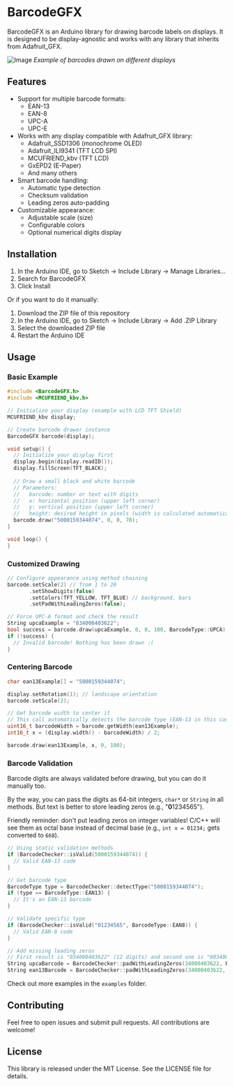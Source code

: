 # BarcodeGFX

BarcodeGFX is an Arduino library for drawing barcode labels on displays. It is designed to be display-agnostic and works with any library that inherits from Adafruit_GFX.

![Image](https://github.com/user-attachments/assets/a41831ba-21a0-415d-a249-0d6c5ac12af6)
*Example of barcodes drawn on different displays*

## Features
- Support for multiple barcode formats:
  - EAN-13
  - EAN-8
  - UPC-A
  - UPC-E
- Works with any display compatible with Adafruit_GFX library:
  - Adafruit_SSD1306 (monochrome OLED)
  - Adafruit_ILI9341 (TFT LCD SPI)
  - MCUFRIEND_kbv (TFT LCD)
  - GxEPD2 (E-Paper)
  - And many others
- Smart barcode handling:
  - Automatic type detection
  - Checksum validation
  - Leading zeros auto-padding
- Customizable appearance:
  - Adjustable scale (size)
  - Configurable colors
  - Optional numerical digits display

## Installation

1. In the Arduino IDE, go to Sketch -> Include Library -> Manage Libraries...
2. Search for BarcodeGFX
3. Click Install

Or if you want to do it manually:

1. Download the ZIP file of this repository
2. In the Arduino IDE, go to Sketch -> Include Library -> Add .ZIP Library
3. Select the downloaded ZIP file
4. Restart the Arduino IDE

## Usage

### Basic Example
```cpp
#include <BarcodeGFX.h>
#include <MCUFRIEND_kbv.h>

// Initialize your display (example with LCD TFT Shield)
MCUFRIEND_kbv display;

// Create barcode drawer instance
BarcodeGFX barcode(display);

void setup() {
  // Initialize your display first
  display.begin(display.readID());
  display.fillScreen(TFT_BLACK);
  
  // Draw a small black and white barcode
  // Parameters:
  //   barcode: number or text with digits
  //   x: horizontal position (upper left corner)
  //   y: vertical position (upper left corner)
  //   height: desired height in pixels (width is calculated automatically)
  barcode.draw("5000159344074", 0, 0, 70);
}

void loop() {
}
```

### Customized Drawing
```cpp
// Configure appearance using method chaining
barcode.setScale(2) // from 1 to 20
       .setShowDigits(false)
       .setColors(TFT_YELLOW, TFT_BLUE) // background, bars
       .setPadWithLeadingZeros(false);

// Force UPC-A format and check the result
String upcaExample = "034000403622";
bool success = barcode.draw(upcaExample, 0, 0, 100, BarcodeType::UPCA);
if (!success) {
  // Invalid barcode! Nothing has been drawn :(
}
```

### Centering Barcode

```cpp
char ean13Example[] = "5000159344074";

display.setRotation(1); // landscape orientation
barcode.setScale(2);

// Get barcode width to center it
// This call automatically detects the barcode type (EAN-13 in this case)
uint16_t barcodeWidth = barcode.getWidth(ean13Example);
int16_t x = (display.width() - barcodeWidth) / 2;

barcode.draw(ean13Example, x, 0, 100);
```

### Barcode Validation

Barcode digits are always validated before drawing, but you can do it manually too.

By the way, you can pass the digits as 64-bit integers, `char*` or `String` in all methods. But text is better to store leading zeros (e.g., "**0**1234565").

Friendly reminder: don't put leading zeros on integer variables! C/C++ will see them as octal base instead of decimal base (e.g., `int x = 01234;` gets converted to `668`).

```cpp
// Using static validation methods
if (BarcodeChecker::isValid(5000159344074)) {
  // Valid EAN-13 code
}

// Get barcode type
BarcodeType type = BarcodeChecker::detectType("5000159344074");
if (type == BarcodeType::EAN13) {
  // It's an EAN-13 barcode
}

// Validate specific type 
if (BarcodeChecker::isValid("01234565", BarcodeType::EAN8)) {
  // Valid EAN-8 code
}

// Add missing leading zeros
// First result is "034000403622" (12 digits) and second one is "0034000403622" (13 digits)
String upcaBarcode = BarcodeChecker::padWithLeadingZeros(34000403622, BarcodeType::UPCA);
String ean13Barcode = BarcodeChecker::padWithLeadingZeros(34000403622, BarcodeType::EAN13);

```

Check out more examples in the `examples` folder.

## Contributing

Feel free to open issues and submit pull requests. All contributions are welcome!

## License

This library is released under the MIT License. See the LICENSE file for details.
